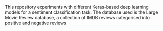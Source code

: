 This repository experiments with different Keras-based deep learning models for a sentiment classification task.
The database used is the Large Movie Review database, a collection of IMDB reviews categorised into positive and negative reviews
